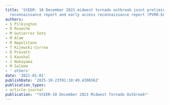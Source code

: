 ```yaml
---
title: 'StEER: 10 December 2021 midwest tornado outbreak joint preliminary virtual
  reconnaissance report and early access reconnaissance report (PVRR-EARR)'
authors:
- S Pilkington
- D Roueche
- M Gutierrez Soto
- M Alam
- R Napolitano
- T Kijewski-Correa
- D Prevatt
- S Kaushal
- J Nakayama
- M Saleem
- ' others'
date: '2021-01-01'
publishDate: '2025-10-23T01:18:49.430656Z'
publication_types:
- article-journal
publication: '*StEER-10 December 2021 Midwest Tornado Outbreak*'
---
```


